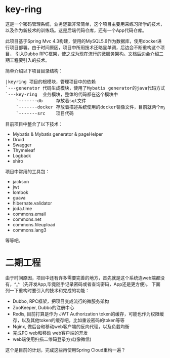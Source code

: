 # key-ring

这是一个密码管理系统，业务逻辑非常简单，这个项目主要用来练习所学的技术，以及作为新技术的训练场。这是后端代码仓库，还有一个App代码仓库。

此项目基于Spring Mvc 4.3构建，使用的MySQL5.6作为数据库，使用docker进行项目部署。由于时间原因，项目中所用技术还略显单调，后边会不断重构这个项目，
引入Dubbo RPC框架，使之成为现在流行的微服务架构。文档后边会介绍二期工程要引入的技术。

简单介绍以下项目目录结构：

<pre>
|keyring 项目的根模块，管理项目中的依赖
`---generator 代码生成模块，使用了Mybatis generator的java代码方式，用来生成dao,pojo代码和dao层对应的xml文件
`---key-ring  业务模块，整体的代码都在这个模块中
    `-------db     存放着sql文件
    `-------docker 存放着描述系统使用的docker镜像文件，目前就两个mysql和tomcat
    `-------src    项目代码
</pre>

目前项目中整合了以下技术：

* Mybatis & Mybatis generator & pageHelper
* Druid
* Swagger
* Thymeleaf
* Logback
* shiro

项目中常用的工具包：
* jackson
* jwt       
* lombok
* guava
* hibernate.validator
* joda.time
* commons.email
* commons.net
* commons.fileupload
* commons.lang3

等等吧。

# 二期工程

由于时间原因，项目中还有许多需要完善的地方，首先就是这个系统连web端都没有，^_^（先开发App,毕竟随手记录密码或者查询密码，App还是更方便)。
下面列一下重构时要引入的技术和完成的功能：

* Dubbo, RPC框架，把项目变成流行的微服务架构
* ZooKeeper, Dubbo的注册中心
* Redis, 目前打算是作为 JWT Authorization token的缓存，可能也作为权限缓存，以及其他token的缓存吧，比如重设密码的token等等
* Nginx, 做后台和移动web客户端的反向代理，以及负载均衡
* 完成PC web和移动 web客户端的开发
* web端使用扫描二维码登录方式(像微信)

这个是目前的计划，完成这些再使用Spring Cloud重构一遍？




